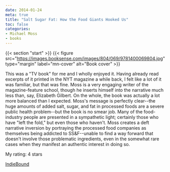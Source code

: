 ```yaml
---
date: 2014-01-24
meta: true
title: "Salt Sugar Fat: How the Food Giants Hooked Us"
toc: false
categories:
- Michael Moss
- books
---
```


{{< section "start" >}}
{{< figure src="https://images.booksense.com/images/804/069/9781400069804.jpg" type="margin" label="mn-cover" alt="Book cover" >}}

This was a "TV book" for me and I wholly enjoyed it. Having already read excerpts of it printed in the NYT magazine a while back, I felt like a lot of it was familiar, but that was fine. Moss is a very engaging writer of the magazine-feature school, though he inserts himself into the narrative much less than, say, Elizabeth Gilbert. On the whole, the book was actually a lot more balanced than I expected. Moss's message is perfectly clear--the huge amounts of added salt, sugar, and fat in processed foods are a severe public health problem--but the book is no smear job. Many of the food-industry people are presented in a sympathetic light; certainly those who have "left the fold," but even those who haven't. Moss creates a deft narrative inversion by portraying the processed food companies as themselves being addicted to SS&amp;F--unable to find a way forward that doesn't involve those problematic ingredients, even in the somewhat rare cases when they manifest an authentic interest in doing so. 

My rating: 4 stars  

[IndieBound](https://www.indiebound.org/book/9781400069804)
